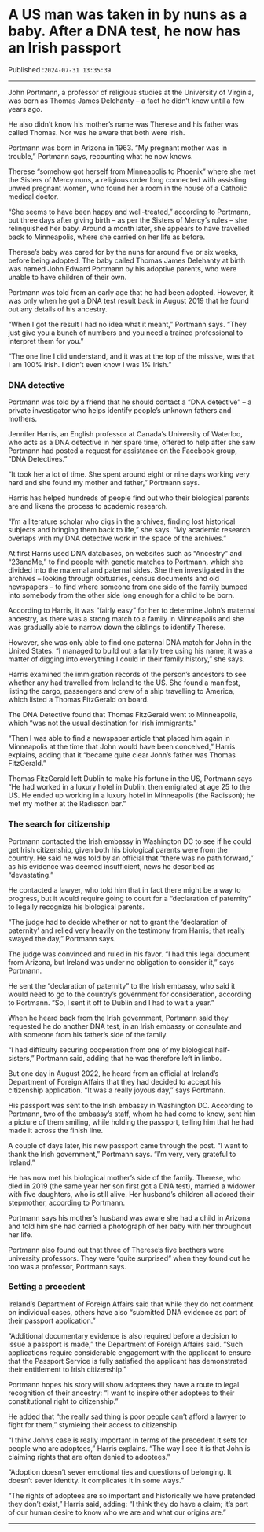 # A US man was taken in by nuns as a baby. After a DNA test, he now has an Irish passport

Published :`2024-07-31 13:35:39`

---

John Portmann, a professor of religious studies at the University of Virginia, was born as Thomas James Delehanty – a fact he didn’t know until a few years ago.

He also didn’t know his mother’s name was Therese and his father was called Thomas. Nor was he aware that both were Irish.

Portmann was born in Arizona in 1963. “My pregnant mother was in trouble,” Portmann says, recounting what he now knows.

Therese “somehow got herself from Minneapolis to Phoenix” where she met the Sisters of Mercy nuns, a religious order long connected with assisting unwed pregnant women, who found her a room in the house of a Catholic medical doctor.

“She seems to have been happy and well-treated,” according to Portmann, but three days after giving birth – as per the Sisters of Mercy’s rules – she relinquished her baby. Around a month later, she appears to have travelled back to Minneapolis, where she carried on her life as before.

Therese’s baby was cared for by the nuns for around five or six weeks, before being adopted. The baby called Thomas James Delehanty at birth was named John Edward Portmann by his adoptive parents, who were unable to have children of their own.

Portmann was told from an early age that he had been adopted. However, it was only when he got a DNA test result back in August 2019 that he found out any details of his ancestry.

“When I got the result I had no idea what it meant,” Portmann says. “They just give you a bunch of numbers and you need a trained professional to interpret them for you.”

“The one line I did understand, and it was at the top of the missive, was that I am 100% Irish. I didn’t even know I was 1% Irish.”

### DNA detective

Portmann was told by a friend that he should contact a “DNA detective” – a private investigator who helps identify people’s unknown fathers and mothers.

Jennifer Harris, an English professor at Canada’s University of Waterloo, who acts as a DNA detective in her spare time, offered to help after she saw Portmann had posted a request for assistance on the Facebook group, “DNA Detectives.”

“It took her a lot of time. She spent around eight or nine days working very hard and she found my mother and father,” Portmann says.

Harris has helped hundreds of people find out who their biological parents are and likens the process to academic research.

“I’m a literature scholar who digs in the archives, finding lost historical subjects and bringing them back to life,” she says. “My academic research overlaps with my DNA detective work in the space of the archives.”

At first Harris used DNA databases, on websites such as “Ancestry” and “23andMe,” to find people with genetic matches to Portmann, which she divided into the maternal and paternal sides. She then investigated in the archives – looking through obituaries, census documents and old newspapers – to find where someone from one side of the family bumped into somebody from the other side long enough for a child to be born.

According to Harris, it was “fairly easy” for her to determine John’s maternal ancestry, as there was a strong match to a family in Minneapolis and she was gradually able to narrow down the siblings to identify Therese.

However, she was only able to find one paternal DNA match for John in the United States. “I managed to build out a family tree using his name; it was a matter of digging into everything I could in their family history,” she says.

Harris examined the immigration records of the person’s ancestors to see whether any had travelled from Ireland to the US. She found a manifest, listing the cargo, passengers and crew of a ship travelling to America, which listed a Thomas FitzGerald on board.

The DNA Detective found that Thomas FitzGerald went to Minneapolis, which “was not the usual destination for Irish immigrants.”

“Then I was able to find a newspaper article that placed him again in Minneapolis at the time that John would have been conceived,” Harris explains, adding that it “became quite clear John’s father was Thomas FitzGerald.”

Thomas FitzGerald left Dublin to make his fortune in the US, Portmann says “He had worked in a luxury hotel in Dublin, then emigrated at age 25 to the US. He ended up working in a luxury hotel in Minneapolis (the Radisson); he met my mother at the Radisson bar.”

### The search for citizenship

Portmann contacted the Irish embassy in Washington DC to see if he could get Irish citizenship, given both his biological parents were from the country. He said he was told by an official that “there was no path forward,” as his evidence was deemed insufficient, news he described as “devastating.”

He contacted a lawyer, who told him that in fact there might be a way to progress, but it would require going to court for a “declaration of paternity” to legally recognize his biological parents.

“The judge had to decide whether or not to grant the ‘declaration of paternity’ and relied very heavily on the testimony from Harris; that really swayed the day,” Portmann says.

The judge was convinced and ruled in his favor. “I had this legal document from Arizona, but Ireland was under no obligation to consider it,” says Portmann.

He sent the “declaration of paternity” to the Irish embassy, who said it would need to go to the country’s government for consideration, according to Portmann. “So, I sent it off to Dublin and I had to wait a year.”

When he heard back from the Irish government, Portmann said they requested he do another DNA test, in an Irish embassy or consulate and with someone from his father’s side of the family.

“I had difficulty securing cooperation from one of my biological half-sisters,” Portmann said, adding that he was therefore left in limbo.

But one day in August 2022, he heard from an official at Ireland’s Department of Foreign Affairs that they had decided to accept his citizenship application. “It was a really joyous day,” says Portmann.

His passport was sent to the Irish embassy in Washington DC. According to Portmann, two of the embassy’s staff, whom he had come to know, sent him a picture of them smiling, while holding the passport, telling him that he had made it across the finish line.

A couple of days later, his new passport came through the post. “I want to thank the Irish government,” Portmann says. “I’m very, very grateful to Ireland.”

He has now met his biological mother’s side of the family. Therese, who died in 2019 (the same year her son first got a DNA test), married a widower with five daughters, who is still alive. Her husband’s children all adored their stepmother, according to Portmann.

Portmann says his mother’s husband was aware she had a child in Arizona and told him she had carried a photograph of her baby with her throughout her life.

Portmann also found out that three of Therese’s five brothers were university professors. They were “quite surprised” when they found out he too was a professor, Portmann says.

### Setting a precedent

Ireland’s Department of Foreign Affairs said that while they do not comment on individual cases, others have also “submitted DNA evidence as part of their passport application.”

“Additional documentary evidence is also required before a decision to issue a passport is made,” the Department of Foreign Affairs said. “Such applications require considerable engagement with the applicant to ensure that the Passport Service is fully satisfied the applicant has demonstrated their entitlement to Irish citizenship.”

Portmann hopes his story will show adoptees they have a route to legal recognition of their ancestry: “I want to inspire other adoptees to their constitutional right to citizenship.”

He added that “the really sad thing is poor people can’t afford a lawyer to fight for them,” stymieing their access to citizenship.

“I think John’s case is really important in terms of the precedent it sets for people who are adoptees,” Harris explains. “The way I see it is that John is claiming rights that are often denied to adoptees.”

“Adoption doesn’t sever emotional ties and questions of belonging. It doesn’t sever identity. It complicates it in some ways.”

“The rights of adoptees are so important and historically we have pretended they don’t exist,” Harris said, adding: “I think they do have a claim; it’s part of our human desire to know who we are and what our origins are.”

---

